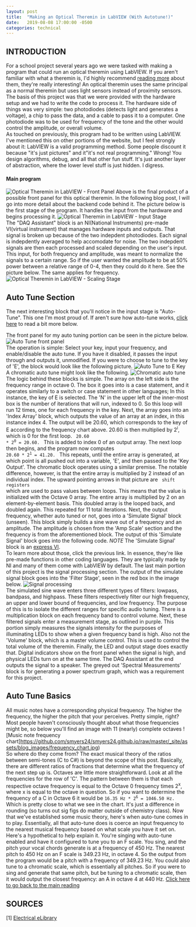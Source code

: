 ```yaml
---
layout: post
title:  "Making an Optical Theremin in LabVIEW (With Autotune!)"
date:   2019-08-08 17:00:00 -0500
categories: technical
---
```


## INTRODUCTION
For a school project several years ago we were tasked with making a program that could run an optical theremin using LabVIEW. If you aren't familiar with what a theremin is, I'd highly recommend [reading more](https://electronics.howstuffworks.com/gadgets/audio-music/theremin.htm/printable) about them, they're really interesting! An optical theremin uses the same principal as a normal theremin but uses light sensors instead of proximity sensors. <br>
The basis of this project was that we were provided with the hardware setup and we had to write the code to process it. The hardware side of things was very simple: two photodiodes (detects light and generates a voltage), a chip to pass the data, and a cable to pass it to a computer. One photodiode was to be used for frequency of the tone and the other would control the amplitude, or overall volume.  <br>
As touched on previously, this program had to be written using LabVIEW. I've mentioned this on other portions of the website, but I feel strongly about it: LabVIEW is a valid programming method. Some people discount it because "it's just pictures" and it"it's not real programming." Wrong! You design algorithms, debug, and all that other fun stuff. It's just another layer of abstraction, where the lower level stuff is just hidden. I digress.

#### Main program
![Optical Theremin in LabVIEW - Front Panel](https://github.com/smyers24/smyers24.github.io/raw/master/_site/assets/blog_images/opticaltheremin_frontpanel.png) 
Above is the final product of a possible front panel for this optical theremin. In the following blog post, I will go into more detail about the backend code behind it.
The picture below is the first stage of the program. It handles the input from the hardware and begins processing it.
![Optical Theremin in LabVIEW - Input Stage](https://github.com/smyers24/smyers24.github.io/raw/master/_site/assets/blog_images/opticaltheremin_input.png) <br>
The "DAQ Assistant" block is an NI(National Instruments) pre-made VI(virtual instrument) that manages hardware inputs and outputs. That signal is broken up because of the two indepdent photodiodes. Each signal is indepdently averaged to help accomodate for noise. The two indepdent signals are then each processed and scaled depending on the user's input. This input, for both frequency and amplitude, was meant to normalize the signals to a certain range. So if the user wanted the amplitude to be at 50% power between a relative range of 0-4, then they could do it here. See the picture below. The same applies for frequency.
![Optical Theremin in LabVIEW - Scaling Stage](https://github.com/smyers24/smyers24.github.io/raw/master/_site/assets/blog_images/opticaltheremin_ampscale.png)

## Auto Tune Section
The next interesting block that you'll notice in the input stage is "Auto-Tune". This one I'm most proud of. If aren't sure how auto-tune works, [click here](#auto-tune-basics) to read a bit more below.

The front panel for my auto tuning portion can be seen in the picture below. ![Auto Tune front panel](https://github.com/smyers24/smyers24.github.io/raw/master/_site/assets/blog_images/opticaltheremin_autotune_frontpanel.png)<br>
The operation is simple: Select your key, input your frequency, and enable/disable the auto tune. If you have it disabled, it passes the input through and outputs it, unmodified. If you were to choose to tune to the key of 'E', the block would look like the following picture. ![Auto Tune to E Key](https://github.com/smyers24/smyers24.github.io/raw/master/_site/assets/blog_images/opticaltheremin_ekey.png) <br>
A chromatic auto tune might look like the following.
![Chromatic auto tune](https://github.com/smyers24/smyers24.github.io/raw/master/_site/assets/blog_images/opticaltheremin_chromatic.png)<br> 
The logic behind these blocks is simple. The array on the left side is the frequency range in octave 0. The box it goes into is a case statement, and it operates similarly to a switch or case statement in other languages; In this instance, the key of E is selected. The 'N' in the upper left of the inner-most box is the number of iterations that will run, indexed to 0. So this loop will run 12 times, one for each frequency in the key. Next, the array goes into an 'Index Array' block, which outputs the value of an array at an index, in this instance index 4. The output will be 20.60, which corresponds to the key of E according to the frequency chart above. 20.60 is then multiplied by 2<sup>i</sup>, which is 0 for the first loop. <code> 20.60 * 2<sup>0</sup> = 20.60. </code>  This is added to index 0 of an output array. The next loop then begins, and the program now computes <code> 20.60 * 2<sup>1</sup> = 41.20. </code> This repeats, until the entire array is generated, at which point is all pushed out into a variable, 'E', and then passed to the 'Key Output'. 
The chromatic block operates using a similar premise. The notable difference, however, is that the entire array is multiplied by 2 instead of an individual index. The upward pointing arrows in that picture are <code> shift registers </code> which are used to pass values between loops. This means that the value is initialized with the Octave 0 array. The entire array is multiplied by 2 on an element-by-element basis. This doubled array is the looped back, and doubled again. This repeated for 11 total iterations. 
Next, the output frequency, whether auto tuned or not, goes into a 'Simulate Signal' block (unseen). This block simply builds a sine wave out of a frequency and an amplitude. The amplitude is chosen from the 'Amp Scale' section and the frequency is from the aforementioned block. The output of this 'Simulate Signal' block goes into the following code. 
*NOTE* The 'Simulate Signal' block is an [express VI](https://zone.ni.com/reference/en-XX/help/371361R-01/lvconcepts/expressvis/). <br> To learn more about those, click the previous link. In essence, they're like pre-made functions in other coding languages. They are typically made by NI and many of them come with LabVIEW by default.
The last main portion of this project is the signal processing section. The output of the simulate signal block goes into the 'Filter Stage', seen in the red box in the image below. 
![Signal processing](https://github.com/smyers24/smyers24.github.io/raw/master/_site/assets/blog_images/opticaltheremin_outputs.png)<br>
The simulated sine wave enters three different types of filters: lowpass, bandpass, and highpass. These filters respectively filter our high frequency, an upper and lower bound of frequencies, and low frequency. The purpose of this is to isolate the different ranges for specific audio tuning. There is a multiplication block on each frequency band to control volume. 
Next, these filtered signals enter a measurement stage, as outlined in purple. This portion simply measures the signals intensity for the purposes of illuminating LEDs to show when a given frequency band is high. Also not the 'Volume' block, which is a master volume control. This is used to control the total volume of the theremin. 
Finally, the LED and output stage does exactly that. Digital indicators show on the front panel when the signal is high, and physical LEDs turn on at the same time. The DAQ Assistant at the end outputs the signal to a speaker. The greyed out 'Spectral Measurements' block is for generating a power spectrum graph, which was a requirement for this project. 

## Auto Tune Basics
All music notes have a corresponding physical frequency. The higher the frequency, the higher the pitch that your perceives. Pretty simple, right? Most people haven't consciously thought about what those frequencies might be, so below you'll find an image with 11 (nearly) complete octaves ![Music note frequency chart]https://github.com/smyers24/smyers24.github.io/raw/master/_site/assets/blog_images/frequency_chart.jpg) <br>
So where do they come from? The exact musical theory of the ratios between semi-tones (C to C#) is beyond the scope of this post. Basically, there are different ratios of fractions that determine what the frequency of the next step up is.
Octaves are little more straightforward. Look at all the frequencies for the row of 'C'. The pattern between them is that each respective octave frequency is equal to the Octave 0 frequency times 2<sup>x</sup>, where x is equal to the octave in question. So if you want to determine the frequency of a C in Octave 6 it would be 
<code>16.35 Hz * 2<sup>6</sup> = 1046.50 Hz.</code>
Which is pretty close to what we see in the chart. It's just a difference in rounding (so turns out sig figs do matter outside of chemistry class).
Now that we've established some music theory, here's when auto-tune comes in to play. Essentially, all that auto-tune does is coerce an input frequency to the nearest musical frequency based on what scale you have it set on.
Here's a hypothetical to help explain it. You're singing with auto-tune enabled and have it configured to tune you to an F scale. You sing, and the pitch your vocal chords generate is at a frequency of 450 Hz. The nearest pitch to 450 Hz on an F scale is 349.23 Hz, in octave 4. So the output from the program would be a pitch with a frequency of 349.23 Hz. 
You could also tune to a chromatic scale, which is essentially all pitches. So if you were to sing and generate that same pitch, but be tuning to a chromatic scale, then it would output the closest frequency: an A in octave 4 at 440 Hz. 
[Click here to go back to the main reading](#auto-tune-section)

## SOURCES

[1] [Electrical eLibrary](http://www.electricalelibrary.com/en/2018/08/26/arduino-tutorial-part-9-music-and-keypad/)